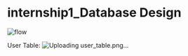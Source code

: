 # internship1_Database Design


![flow](https://github.com/BBDbhagyashrithakur/internship1/assets/159768548/1b382678-9207-4e05-a104-1b1b11d68d6c)


User Table:
![Uploading user_table.png…]()
